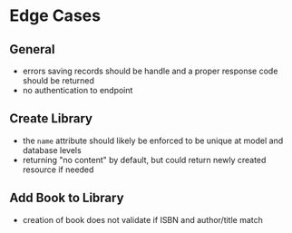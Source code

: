 # Edge Cases

## General

- errors saving records should be handle and a proper response code should be returned
- no authentication to endpoint

## Create Library

- the `name` attribute should likely be enforced to be unique at model and database levels
- returning "no content" by default, but could return newly created resource if needed

## Add Book to Library

- creation of book does not validate if ISBN and author/title match
